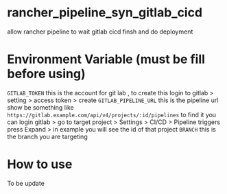 # rancher_pipeline_syn_gitlab_cicd
allow rancher pipeline to wait gitlab cicd finsh and do deployment


# Environment Variable (must be fill before using)
`GITLAB_TOKEN` 
this is the account for git lab , to create this login to gitlab > setting > access token > create
`GITLAB_PIPELINE_URL`
this is the pipeline url show be something like `https://gitlab.example.com/api/v4/projects/:id/pipelines` to find it you can login gitlab > go to target project > Settings > CI/CD > Pipeline triggers press Expand > in example you will see the id of that project
`BRANCH` 
this is the branch you are targeting

# How to use
To be update
